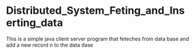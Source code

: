 # Distributed_System_Feting_and_Inserting_data
This is a simple java client server program that feteches  from data base and add a new record n to the data dase 
